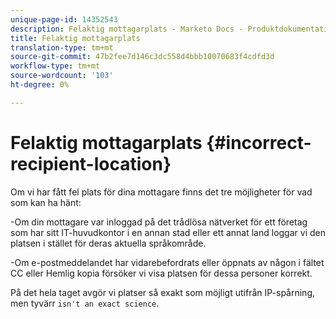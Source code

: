 ```yaml
---
unique-page-id: 14352543
description: Felaktig mottagarplats - Marketo Docs - Produktdokumentation
title: Felaktig mottagarplats
translation-type: tm+mt
source-git-commit: 47b2fee7d146c3dc558d4bbb10070683f4cdfd3d
workflow-type: tm+mt
source-wordcount: '103'
ht-degree: 0%

---
```



# Felaktig mottagarplats {#incorrect-recipient-location}

Om vi har fått fel plats för dina mottagare finns det tre möjligheter för vad som kan ha hänt:

-Om din mottagare var inloggad på det trådlösa nätverket för ett företag som har sitt IT-huvudkontor i en annan stad eller ett annat land loggar vi den platsen i stället för deras aktuella språkområde.

-Om e-postmeddelandet har vidarebefordrats eller öppnats av någon i fältet CC eller Hemlig kopia försöker vi visa platsen för dessa personer korrekt.

På det hela taget avgör vi platser så exakt som möjligt utifrån IP-spårning, men tyvärr `isn't an exact science`.
